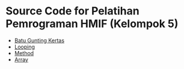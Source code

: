 # Source Code for Pelatihan Pemrograman HMIF (Kelompok 5)

- [Batu Gunting Kertas](src/main/java/hmifunsri/BatuGuntingKertas.java)
- [Looping](src/main/java/hmifunsri/Looping.java)
- [Method](src/main/java/hmifunsri/Method.java)
- [Array](src/main/java/hmifunsri/Array.java)